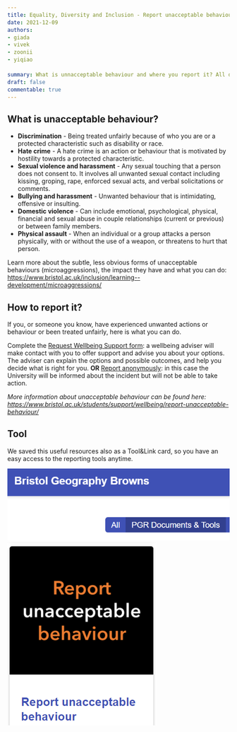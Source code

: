 ```yaml
---
title: Equality, Diversity and Inclusion - Report unacceptable behaviour 
date: 2021-12-09
authors:
- giada
- vivek
- zoonii
- yiqiao

summary: What is unnacceptable behaviour and where you report it? All details here!
draft: false
commentable: true
---
```


## What is unacceptable behaviour?

* **Discrimination** - Being treated unfairly because of who you are or a protected characteristic such as disability or race.
* **Hate crime** - A hate crime is an action or behaviour that is motivated by hostility towards a protected characteristic.
* **Sexual violence and harassment** - Any sexual touching that a person does not consent to. It involves all unwanted sexual contact including kissing, groping, rape, enforced sexual acts, and verbal solicitations or comments.
* **Bullying and harassment** - Unwanted behaviour that is intimidating, offensive or insulting.
* **Domestic violence** - Can include emotional, psychological, physical, financial and sexual abuse in couple relationships (current or previous) or between family members.
* **Physical assault** - When an individual or a group attacks a person physically, with or without the use of a weapon, or threatens to hurt that person.
 
Learn more about the subtle, less obvious forms of unacceptable behaviours (microaggressions), the impact they have and what you can do: https://www.bristol.ac.uk/inclusion/learning--development/microaggressions/

## How to report it?

If you, or someone you know, have experienced unwanted actions or behaviour or been treated unfairly, here is what you can do.
 
Complete the [Request Wellbeing Support form](https://www.bristol.ac.uk/students/support/wellbeing/request-support/): a wellbeing adviser will make contact with you to offer support and advise you about your options. The adviser can explain the options and possible outcomes, and help you decide what is right for you. **OR** [Report anonymously](https://reportandsupport.bristol.ac.uk/report/anonymous): in this case the University will be informed about the incident but will not be able to take action.


*More information about unacceptable behaviour can be found here: https://www.bristol.ac.uk/students/support/wellbeing/report-unacceptable-behaviour/*
 
## Tool

We saved this useful resources also as a Tool&Link card, so you have an easy access to the reporting tools anytime.


![png](./images/pic0.png)
![png](./images/pic1.png)